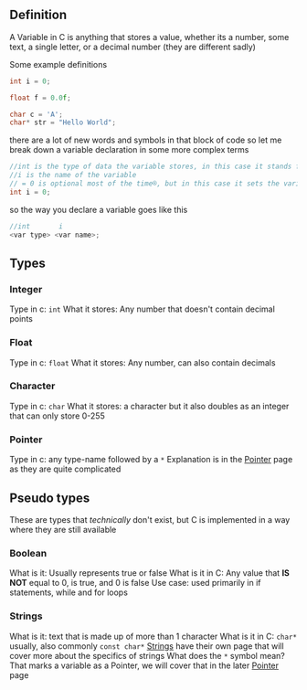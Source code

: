 ## Definition 
A Variable in C is anything that stores a value, whether its a number, some text, a single letter, or a decimal number (they are different sadly)

Some example definitions
```c
int i = 0;

float f = 0.0f;

char c = 'A';
char* str = "Hello World";

```

there are a lot of new words and symbols in that block of code so let me break down a variable declaration in some more complex terms
```c
//int is the type of data the variable stores, in this case it stands for integer
//i is the name of the variable
// = 0 is optional most of the time®, but in this case it sets the variable to 0 immediately
int i = 0;
```
so the way you declare a variable goes like this
```c
//int       i
<var type> <var name>;
```
## Types

### Integer
Type in c: `int`
What it stores: Any number that doesn't contain decimal points

### Float
Type in c: `float`
What it stores: Any number, can also contain decimals

### Character 
Type in c: `char`
What it stores: a character but it also doubles as an integer that can only store 0-255

### Pointer
Type in c: any type-name followed by a `*`
Explanation is in the [Pointer](</Ideas/Pointers.md>) page as they are quite complicated

## Pseudo types

These are types that *technically* don't exist, but C is implemented in a way where they are still available

### Boolean
What is it: Usually represents true or false
What is it in C: Any value that **IS NOT** equal to 0, is true, and 0 is false
Use case: used primarily in if statements, while and for loops

### Strings
What is it: text that is made up of more than 1 character
What is it in C: `char*` usually, also commonly `const char*` 
[Strings](/Ideas/Strings.md) have their own page that will cover more about the specifics of strings
What does the `*` symbol mean? That marks a variable as a Pointer, we will cover that in the later [Pointer](/Ideas/Pointers.md) page



